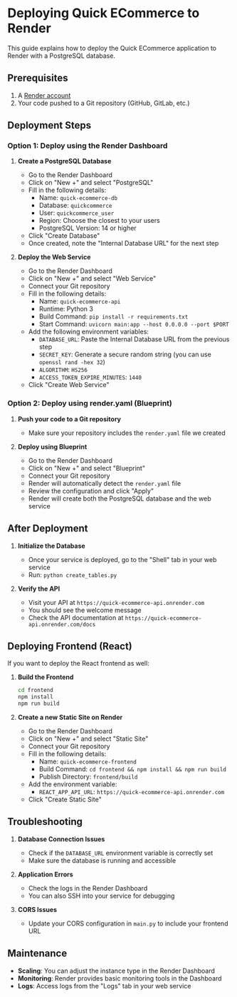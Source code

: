 # Deploying Quick ECommerce to Render

This guide explains how to deploy the Quick ECommerce application to Render with a PostgreSQL database.

## Prerequisites

1. A [Render account](https://render.com/)
2. Your code pushed to a Git repository (GitHub, GitLab, etc.)

## Deployment Steps

### Option 1: Deploy using the Render Dashboard

1. **Create a PostgreSQL Database**
   - Go to the Render Dashboard
   - Click on "New +" and select "PostgreSQL"
   - Fill in the following details:
     - Name: `quick-ecommerce-db`
     - Database: `quickcommerce`
     - User: `quickcommerce_user`
     - Region: Choose the closest to your users
     - PostgreSQL Version: 14 or higher
   - Click "Create Database"
   - Once created, note the "Internal Database URL" for the next step

2. **Deploy the Web Service**
   - Go to the Render Dashboard
   - Click on "New +" and select "Web Service"
   - Connect your Git repository
   - Fill in the following details:
     - Name: `quick-ecommerce-api`
     - Runtime: Python 3
     - Build Command: `pip install -r requirements.txt`
     - Start Command: `uvicorn main:app --host 0.0.0.0 --port $PORT`
   - Add the following environment variables:
     - `DATABASE_URL`: Paste the Internal Database URL from the previous step
     - `SECRET_KEY`: Generate a secure random string (you can use `openssl rand -hex 32`)
     - `ALGORITHM`: `HS256`
     - `ACCESS_TOKEN_EXPIRE_MINUTES`: `1440`
   - Click "Create Web Service"

### Option 2: Deploy using render.yaml (Blueprint)

1. **Push your code to a Git repository**
   - Make sure your repository includes the `render.yaml` file we created

2. **Deploy using Blueprint**
   - Go to the Render Dashboard
   - Click on "New +" and select "Blueprint"
   - Connect your Git repository
   - Render will automatically detect the `render.yaml` file
   - Review the configuration and click "Apply"
   - Render will create both the PostgreSQL database and the web service

## After Deployment

1. **Initialize the Database**
   - Once your service is deployed, go to the "Shell" tab in your web service
   - Run: `python create_tables.py`

2. **Verify the API**
   - Visit your API at `https://quick-ecommerce-api.onrender.com`
   - You should see the welcome message
   - Check the API documentation at `https://quick-ecommerce-api.onrender.com/docs`

## Deploying Frontend (React)

If you want to deploy the React frontend as well:

1. **Build the Frontend**
   ```bash
   cd frontend
   npm install
   npm run build
   ```

2. **Create a new Static Site on Render**
   - Go to the Render Dashboard
   - Click on "New +" and select "Static Site"
   - Connect your Git repository
   - Fill in the following details:
     - Name: `quick-ecommerce-frontend`
     - Build Command: `cd frontend && npm install && npm run build`
     - Publish Directory: `frontend/build`
   - Add the environment variable:
     - `REACT_APP_API_URL`: `https://quick-ecommerce-api.onrender.com`
   - Click "Create Static Site"

## Troubleshooting

1. **Database Connection Issues**
   - Check if the `DATABASE_URL` environment variable is correctly set
   - Make sure the database is running and accessible

2. **Application Errors**
   - Check the logs in the Render Dashboard
   - You can also SSH into your service for debugging

3. **CORS Issues**
   - Update your CORS configuration in `main.py` to include your frontend URL

## Maintenance

- **Scaling**: You can adjust the instance type in the Render Dashboard
- **Monitoring**: Render provides basic monitoring tools in the Dashboard
- **Logs**: Access logs from the "Logs" tab in your web service 